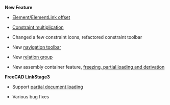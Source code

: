 __New Feature__

* [Element/ElementLink offset](Constraints-and-Solvers#geometry-element-offset)

* [Constraint multiplication](Constraints-and-Solvers#constraint-multiplication)

* Changed a few constraint icons, refactored constraint toolbar

* New [navigation toolbar](Navigation)

* New [relation group](Navigation#relation-group)

* New assembly container feature, 
  [freezing, partial loading and derivation](How-to-Handle-Large-Scale-Assembly#derived-assembly)

__FreeCAD LinkStage3__

* Support [partial document loading](Core-Changes#partial-document-loading)

* Various bug fixes
